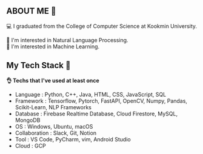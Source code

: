 <h2> ABOUT ME  👀 </h2>
<div>
  💻 I graduated from the College of Computer Science at Kookmin University.

  📃 I'm interested in Natural Language Processing.  
  🤖 I'm interested in Machine Learning.  
  
</div>

<h2>My Tech Stack  📝</h2>

<div> 

  **👌  Techs that I've used at least once** 
</div>

- Language : Python, C++, Java, HTML, CSS, JavaScript, SQL
- Framework : Tensorflow, Pytorch, FastAPI, OpenCV, Numpy, Pandas, Scikit-Learn, NLP Frameworks
- Database : Firebase Realtime Database, Cloud Firestore, MySQL, MongoDB
- OS : Windows, Ubuntu, macOS
- Collaboration : Slack, Git, Notion
- Tool : VS Code, PyCharm, vim, Android Studio
- Cloud : GCP
